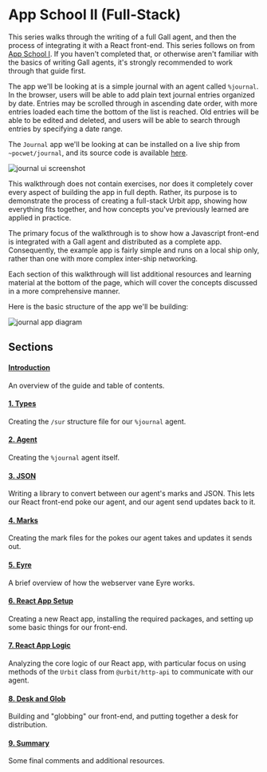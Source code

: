 # App School II (Full-Stack)

This series walks through the writing of a full Gall agent, and then the process of integrating it with a React front-end. This series follows on from [App School I](../app-school). If you haven't completed that, or otherwise aren't familiar with the basics of writing Gall agents, it's strongly recommended to work through that guide first.

The app we'll be looking at is a simple journal with an agent called `%journal`. In the browser, users will be able to add plain text journal entries organized by date. Entries may be scrolled through in ascending date order, with more entries loaded each time the bottom of the list is reached. Old entries will be able to be edited and deleted, and users will be able to search through entries by specifying a date range.

The `Journal` app we'll be looking at can be installed on a live ship from `~pocwet/journal`, and its source code is available [here](https://github.com/urbit/docs-examples/tree/main/journal-app).

![journal ui screenshot](https://media.urbit.org/guides/core/app-school-full-stack-guide/entries.png)

This walkthrough does not contain exercises, nor does it completely cover every aspect of building the app in full depth. Rather, its purpose is to demonstrate the process of creating a full-stack Urbit app, showing how everything fits together, and how concepts you've previously learned are applied in practice.

The primary focus of the walkthrough is to show how a Javascript front-end is integrated with a Gall agent and distributed as a complete app. Consequently, the example app is fairly simple and runs on a local ship only, rather than one with more complex inter-ship networking.

Each section of this walkthrough will list additional resources and learning material at the bottom of the page, which will cover the concepts discussed in a more comprehensive manner.

Here is the basic structure of the app we'll be building:

![journal app diagram](https://media.urbit.org/guides/core/app-school-full-stack-guide/journal-app-diagram.svg)

## Sections

#### [Introduction](.)

An overview of the guide and table of contents.

#### [1. Types](1-types.md)

Creating the `/sur` structure file for our `%journal` agent.

#### [2. Agent](2-agent.md)

Creating the `%journal` agent itself.

#### [3. JSON](3-json.md)

Writing a library to convert between our agent's marks and JSON. This lets our React front-end poke our agent, and our agent send updates back to it.

#### [4. Marks](4-marks.md)

Creating the mark files for the pokes our agent takes and updates it sends out.

#### [5. Eyre](5-eyre.md)

A brief overview of how the webserver vane Eyre works.

#### [6. React App Setup](6-react-setup.md)

Creating a new React app, installing the required packages, and setting up some basic things for our front-end.

#### [7. React App Logic](7-app-logic.md)

Analyzing the core logic of our React app, with particular focus on using methods of the `Urbit` class from `@urbit/http-api` to communicate with our agent.

#### [8. Desk and Glob](8-desk.md)

Building and "globbing" our front-end, and putting together a desk for distribution.

#### [9. Summary](9-final.md)

Some final comments and additional resources.
